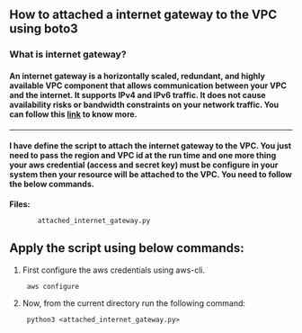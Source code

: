 ## How to attached a internet gateway to the VPC using boto3


### What is internet gateway?
#### An internet gateway is a horizontally scaled, redundant, and highly available VPC component that allows communication between your VPC and the internet. It supports IPv4 and IPv6 traffic. It does not cause availability risks or bandwidth constraints on your network traffic. You can follow this [link](https://docs.aws.amazon.com/vpc/latest/userguide/VPC_Internet_Gateway.html) to know more.



-------------

#### I have define the script to attach the internet gateway to the VPC. You just need to pass the region and VPC id at the run time and one more thing your aws credential (access and secret key) must be configure in your system then your resource will be attached to the VPC. You need to follow the below commands.

**Files:** 

```
       attached_internet_gateway.py
```
## Apply the script using below commands:

1. First configure the aws credentials using aws-cli.

        aws configure

2. Now, from the current directory run the following command:

        python3 <attached_internet_gateway.py>


